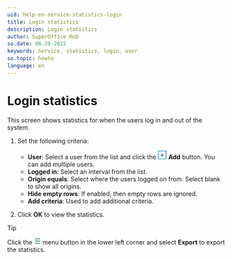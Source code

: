```yaml
---
uid: help-en-service-statistics-login
title: Login statistics
description: Login statistics
author: SuperOffice RnD
so.date: 06.29.2022
keywords: Service, statistics, login, user
so.topic: howto
language: en
---
```


# Login statistics

This screen shows statistics for when the users log in and out of the system.

1. Set the following criteria:

    * **User**: Select a user from the list and click the ![icon][img2] **Add** button. You can add multiple users.
    * **Logged in**: Select an interval from the list.
    * **Origin equals**: Select where the users logged on from. Select blank to show all origins.
    * **Hide empty rows**: If enabled, then empty rows are ignored.
    * **Add criteria**: Used to add additional criteria.

2. Click **OK** to view the statistics.

> [!TIP]
> Click the ![icon][img1] menu button in the lower left corner and select **Export** to export the statistics.

<!-- Referenced links -->

<!-- Referenced images -->
[img1]: ../../../../../media/icons/btn-menu.png
[img2]: ../../../../../media/icons/btn-add.png
